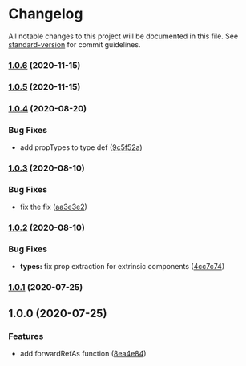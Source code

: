 # Changelog

All notable changes to this project will be documented in this file. See [standard-version](https://github.com/conventional-changelog/standard-version) for commit guidelines.

### [1.0.6](https://github.com/jaredLunde/forward-ref-as/compare/v1.0.5...v1.0.6) (2020-11-15)

### [1.0.5](https://github.com/jaredLunde/forward-ref-as/compare/v1.0.4...v1.0.5) (2020-11-15)

### [1.0.4](https://github.com/jaredLunde/forward-ref-as/compare/v1.0.3...v1.0.4) (2020-08-20)

### Bug Fixes

- add propTypes to type def ([9c5f52a](https://github.com/jaredLunde/forward-ref-as/commit/9c5f52a11cc8713d290b5299d06ddaf87dab9ae0))

### [1.0.3](https://github.com/jaredLunde/forward-ref-as/compare/v1.0.2...v1.0.3) (2020-08-10)

### Bug Fixes

- fix the fix ([aa3e3e2](https://github.com/jaredLunde/forward-ref-as/commit/aa3e3e2e66430a6458759f1e3974278b2c095eb2))

### [1.0.2](https://github.com/jaredLunde/forward-ref-as/compare/v1.0.1...v1.0.2) (2020-08-10)

### Bug Fixes

- **types:** fix prop extraction for extrinsic components ([4cc7c74](https://github.com/jaredLunde/forward-ref-as/commit/4cc7c74c0984039425231e3224686e655b14df07))

### [1.0.1](https://github.com/jaredLunde/forward-ref-as/compare/v1.0.0...v1.0.1) (2020-07-25)

## 1.0.0 (2020-07-25)

### Features

- add forwardRefAs function ([8ea4e84](https://github.com/jaredLunde/forward-ref-as/commit/8ea4e84778679f888088d07faa000e5cb1cf5070))
